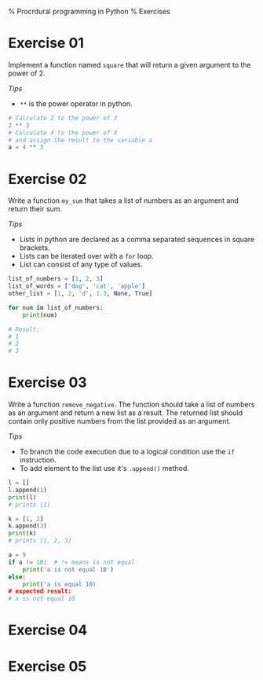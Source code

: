 % Procrdural programming in Python
% Exercises

# Exercise 01
Implement a function named `square` that will return a given argument to the power of 2.

_Tips_

- `**` is the power operator in python.
```python
# Calculate 2 to the power of 3
2 ** 3  
# Calculate 4 to the power of 3
# and assign the result to the variable a
a = 4 ** 3  
```

# Exercise 02
Write a function `my_sum` that takes a list of numbers as an argument and return their sum.

_Tips_

- Lists in python are declared as a comma separated sequences in square brackets.
- Lists can be iterated over with a `for` loop.
- List can consist of any type of values.

```python
list_of_numbers = [1, 2, 3]
list_of_words = ['dog', 'cat', 'apple']
other_list = [1, 2, 'd', 1.3, None, True]

for num in list_of_numbers:
    print(num)

# Result:
# 1
# 2
# 3
```

# Exercise 03
Write a function `remove_negative`.
The function should take a list of numbers as an argument and return a new list as a result.
The returned list should contain only positive numbers from the list provided as an argument.

_Tips_

- To branch the code execution due to a logical condition use the `if` instruction.
- To add element to the list use it's `.append()` method.
```python
l = []
l.append(1)
print(l)
# prints [1]

k = [1, 2]
k.append(3)
print(k)
# prints [1, 2, 3]

a = 9
if a != 10:  # != means is not equal
    print('a is not equal 10')
else:
    print('a is equal 10)
# expected result:
# a is not equal 10
```

# Exercise 04


# Exercise 05